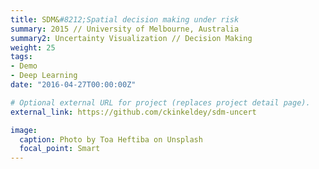 ```yaml
---
title: SDM&#8212;Spatial decision making under risk
summary: 2015 // University of Melbourne, Australia
summary2: Uncertainty Visualization // Decision Making
weight: 25
tags:
- Demo
- Deep Learning
date: "2016-04-27T00:00:00Z"

# Optional external URL for project (replaces project detail page).
external_link: https://github.com/ckinkeldey/sdm-uncert

image:
  caption: Photo by Toa Heftiba on Unsplash
  focal_point: Smart
---
```

